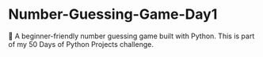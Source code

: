 # Number-Guessing-Game-Day1
🎯 A beginner-friendly number guessing game built with Python. This is part of my 50 Days of Python Projects challenge.
